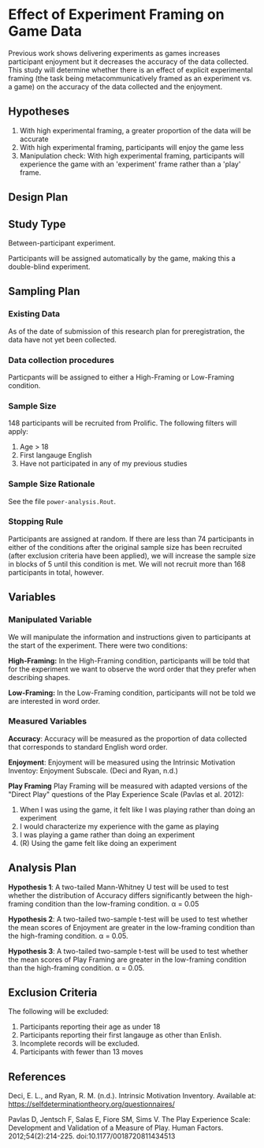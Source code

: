 # Effect of Experiment Framing on Game Data

Previous work shows delivering experiments as games increases participant enjoyment but it decreases the accuracy of the data collected. This study will determine whether there is an effect of explicit experimental framing (the task being metacommunicatively framed as an experiment vs. a game) on the accuracy of the data collected and the enjoyment.

## Hypotheses

1. With high experimental framing, a greater proportion of the data will be accurate
2. With high experimental framing, participants will enjoy the game less
3. Manipulation check: With high experimental framing, participants will experience the game with an 'experiment' frame rather than a 'play' frame.

Design Plan
-----------

## Study Type

Between-participant experiment.

Participants will be assigned automatically by the game, making this a double-blind experiment.

Sampling Plan
-------------

### Existing Data

As of the date of submission of this research plan for preregistration, the data have not yet been collected.

### Data collection procedures

Particpants will be assigned to either a High-Framing or Low-Framing condition. 

### Sample Size

148 participants will be recruited from Prolific. The following filters will apply:

1. Age > 18
2. First langauge English
3. Have not participated in any of my previous studies

### Sample Size Rationale

See the file `power-analysis.Rout`.

### Stopping Rule

Participants are assigned at random. If there are less than 74 participants in either of the conditions after the original sample size has been recruited (after exclusion criteria have been applied), we will increase the sample size in blocks of 5 until this condition is met. We will not recruit more than 168 participants in total, however.

Variables
---------

### Manipulated Variable

We will manipulate the information and instructions given to participants at the start of the experiment. There were two conditions:

**High-Framing:** In the High-Framing condition, participants will be told that for the experiment we want to observe the word order that they prefer when describing shapes.

**Low-Framing:** In the Low-Framing condition, participants will not be told we are interested in word order.

### Measured Variables

**Accuracy**: Accuracy will be measured as the proportion of data collected that corresponds to standard English word order.

**Enjoyment**: Enjoyment will be measured using the Intrinsic Motivation Inventoy: Enjoyment Subscale. (Deci and Ryan, n.d.)

**Play Framing** Play Framing will be measured with adapted versions of the "Direct Play" questions of the Play Experience Scale (Pavlas et al. 2012):

1. When I was using the game, it felt like I was playing rather than doing an experiment
2. I would characterize my experience with the game as playing
3. I was playing a game rather than doing an experiment
4. (R) Using the game felt like doing an experiment 

Analysis Plan
-------------

**Hypothesis 1**: A two-tailed Mann-Whitney U test will be used to test whether the distribution of Accuracy differs significantly between the high-framing condition than the low-framing condition. α = 0.05

**Hypothesis 2**: A two-tailed two-sample t-test will be used to test whether the mean scores of Enjoyment are greater in the low-framing condition than the high-framing condition. α = 0.05.

**Hypothesis 3**: A two-tailed two-sample t-test will be used to test whether the mean scores of Play Framing are greater in the low-framing condition than the high-framing condition. α = 0.05.

## Exclusion Criteria

The following will be excluded:

1. Participants reporting their age as under 18
2. Participants reporting their first langauge as other than Enlish.
3. Incomplete records will be excluded.
4. Participants with fewer than 13 moves

References
----------

Deci, E. L., and Ryan, R. M. (n.d.). Intrinsic Motivation Inventory. Available at: https://selfdeterminationtheory.org/questionnaires/

Pavlas D, Jentsch F, Salas E, Fiore SM, Sims V. The Play Experience Scale: Development and Validation of a Measure of Play. Human Factors. 2012;54(2):214-225. doi:10.1177/0018720811434513

